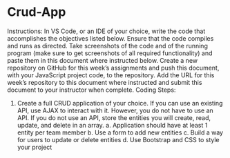 # Crud-App

Instructions: In VS Code, or an IDE of your choice, write the code that accomplishes the objectives listed below. Ensure that the code compiles and runs as directed. Take screenshots of the code and of the running program (make sure to get screenshots of all required functionality) and paste them in this document where instructed below. Create a new repository on GitHub for this week’s assignments and push this document, with your JavaScript project code, to the repository. Add the URL for this week’s repository to this document where instructed and submit this document to your instructor when complete.
Coding Steps:
1.	Create a full CRUD application of your choice. If you can use an existing API, use AJAX to interact with it. However, you do not have to use an API. If you do not use an API, store the entities you will create, read, update, and delete in an array.
a.	Application should have at least 1 entity per team member
b.	Use a form to add new entities
c.	Build a way for users to update or delete entities
d.	Use Bootstrap and CSS to style your project
